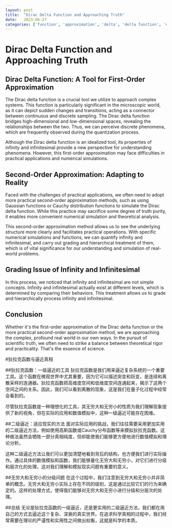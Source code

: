 ```yaml
---
layout: post
title:  "Dirac Delta Function and Approaching Truth"
date:   2023-06-27
categories: ['function', 'approximation', 'delta', 'delta function', 'dirac']
---
```

# Dirac Delta Function and Approaching Truth

## Dirac Delta Function: A Tool for First-Order Approximation

The Dirac delta function is a crucial tool we utilize to approach complex systems. This function is particularly significant in the microscopic world, as it can depict sudden changes and transitions, acting as a connector between continuous and discrete sampling. The Dirac delta function bridges high-dimensional and low-dimensional spaces, revealing the relationships between the two. Thus, we can perceive discrete phenomena, which are frequently observed during the quantization process.

Although the Dirac delta function is an idealized tool, its properties of infinity and infinitesimal provide a new perspective for understanding phenomena. However, this first-order approximation may face difficulties in practical applications and numerical simulations.

## Second-Order Approximation: Adapting to Reality

Faced with the challenges of practical applications, we often need to adopt more practical second-order approximation methods, such as using Gaussian functions or Cauchy distribution functions to simulate the Dirac delta function. While this practice may sacrifice some degree of truth purity, it enables more convenient numerical simulation and theoretical analysis.

This second-order approximation method allows us to see the underlying structure more clearly and facilitates practical operations. With specific numerical simulations and functions, we can quantify infinity and infinitesimal, and carry out grading and hierarchical treatment of them, which is of vital significance for our understanding and simulation of real-world problems.

## Grading Issue of Infinity and Infinitesimal

In this process, we noticed that infinity and infinitesimal are not simple concepts. Infinity and infinitesimal actually exist at different levels, which is determined by comparing their behaviors. This treatment allows us to grade and hierarchically process infinity and infinitesimal.

## Conclusion

Whether it's the first-order approximation of the Dirac delta function or the more practical second-order approximation method, we are approaching the complex, profound real world in our own ways. In the pursuit of scientific truth, we often need to strike a balance between theoretical rigor and practicality. That's the essence of science.





#狄拉克函数与逼近真相

##狄拉克函数：一级逼近的工具
狄拉克函数是我们用来逼近复杂系统的一个重要工具。这个函数在微观世界中尤其重要，因为它可以描述突变和跃变，是连续和离散采样的连通器。狄拉克函数把高维度空间和低维度空间连通起来，揭示了这两个空间之间的关系。因此，我们可以看到离散的现象，这是我们在量子化过程中经常会看到的。

尽管狄拉克函数是一种理想化的工具，其无穷大和无穷小的性质为我们理解现象提供了新的视角，但在实际的应用和数值模拟中，这种一级逼近可能存在困难。

##二级逼近：适应现实的方法
面对实际应用的挑战，我们往往需要采用更加实用的二级逼近方法，例如使用高斯函数或Cauchy分布函数等来模拟狄拉克函数。这种做法虽然会牺牲一部分真相纯度，但却能使我们能够更方便地进行数值模拟和理论分析。

这种二级逼近方法让我们可以更加清楚地看到背后的结构，也方便我们进行实际操作。通过具体的数值模拟和函数，我们能够量化无穷大和无穷小，对它们进行分级和层次化的处理，这对我们理解和模拟现实问题有重要的意义。

##无穷大和无穷小的分级问题
在这个过程中，我们注意到无穷大和无穷小并非简单的概念。无穷大和无穷小实际上存在不同的级别，这是通过比较它们的行为来确定的。这样的处理方式，使得我们能够对无穷大和无穷小进行分级和分层次的处理。

##总结
无论是狄拉克函数的一级逼近，还是更实用的二级逼近方法，我们都在用自己的方式去逼近这个复杂、深奥的真实世界。在追求科学真相的过程中，我们经常需要在理论的严谨性和实用性之间做出权衡，这就是科学的本质。